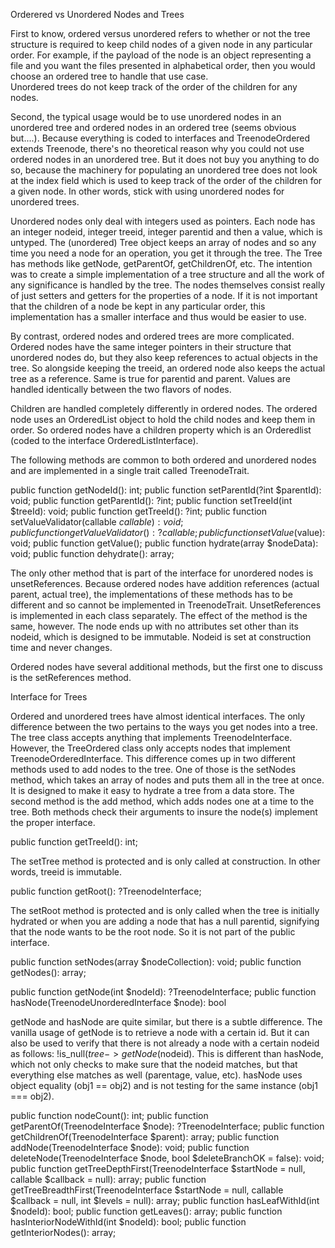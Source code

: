 
Orderered vs Unordered Nodes and Trees

First to know, ordered versus unordered refers to whether or not the tree structure is required to keep child nodes 
of a given node in any particular order.  For example, if the payload of the node is an object representing a file 
and you want the files presented in alphabetical order, then you would choose an ordered tree to handle that use case.  
Unordered trees do not keep track of the order of the children for any nodes. 

Second, the typical usage would be to use unordered nodes in an unordered tree and ordered nodes in an ordered tree 
(seems obvious but....).  Because everything is coded to interfaces and TreenodeOrdered extends Treenode, there's no 
theoretical reason why you could not use ordered nodes in an unordered tree.  But it does not buy you anything to do 
so, because the machinery for populating an unordered tree does not look at the index field which is used to keep 
track of the order of the children for a given node.  In other words, stick with using unordered nodes for unordered 
trees.

Unordered nodes only deal with integers used as pointers.  Each node has an integer nodeid, integer treeid, integer 
parentid and then a value, which is untyped.  The (unordered) Tree object keeps an array of nodes and so any time 
you need a node for an operation, you get it through the tree.  The Tree has methods like getNode, getParentOf, 
getChildrenOf, etc. The intention was to create a simple implementation of a tree structure and all the work of any 
significance is handled by the tree.  The nodes themselves consist really of just setters and getters for the 
properties of a node.  If it is not important that the children of a node be kept in any particular order, this 
implementation has a smaller interface and thus would be easier to use.

By contrast, ordered nodes and ordered trees are more complicated.  Ordered nodes have the same integer pointers in 
their structure that unordered nodes do, but they also keep references to actual objects in the 
tree.  So alongside keeping the treeid, an ordered node also keeps the actual tree as a reference.  Same is true for 
parentid and parent.  Values are handled identically between the two flavors of nodes.

Children are handled completely differently in ordered nodes.  The ordered node uses an OrderedList object to hold the 
child nodes and keep them in order.  So ordered nodes have a children property which is an Orderedlist (coded to the 
interface OrderedListInterface).

The following methods are common to both ordered and unordered nodes and are implemented in a single trait called 
TreenodeTrait.

public function getNodeId(): int;
public function setParentId(?int $parentId): void;
public function getParentId(): ?int;
public function setTreeId(int $treeId): void;
public function getTreeId(): ?int;
public function setValueValidator(callable $callable) : void;
public function getValueValidator() : ?callable;
public function setValue($value): void;
public function getValue();
public function hydrate(array $nodeData): void;
public function dehydrate(): array;

The only other method that is part of the interface for unordered nodes is unsetReferences.  Because ordered nodes 
have addition references (actual parent, actual tree), the implementations of these methods has to be different and 
so cannot be implemented in TreenodeTrait.  UnsetReferences is implemented in each class separately.  The effect of 
the method is the same, however.  The node ends up with no attributes set other than its nodeid, which is designed to 
be immutable.  Nodeid is set at construction time and never changes.

Ordered nodes have several additional methods, but the first one to discuss is the setReferences method.  


Interface for Trees

Ordered and unordered trees have almost identical interfaces.  The only difference between the two pertains to the 
ways you get nodes into a tree.  The tree class accepts anything that implements TreenodeInterface.  However, the 
TreeOrdered class only accepts nodes that implement TreenodeOrderedInterface.  This difference comes up in two 
different methods used to add nodes to the tree.  One of those is the setNodes method, which takes an array of nodes 
and puts them all in the tree at once.  It is designed to make it easy to hydrate a tree from a data store.  The 
second method is the add method, which adds nodes one at a time to the tree.  Both methods check their arguments to 
insure the node(s) implement the proper interface.

public function getTreeId(): int;

The setTree method is protected and is only called at construction.  In other words, treeid is immutable.

public function getRoot(): ?TreenodeInterface;

The setRoot method is protected and is only called when the tree is initially hydrated or when you are adding a 
node that has a null parentid, signifying that the node wants to be the root node.  So it is not part of the public 
interface.


public function setNodes(array $nodeCollection): void;
public function getNodes(): array;

public function getNode(int $nodeId): ?TreenodeInterface;
public function hasNode(TreenodeUnorderedInterface $node): bool

getNode and hasNode are quite similar, but there is a subtle difference.  The vanilla usage of getNode is to 
retrieve a node with a certain id.  But it can also be used to verify that there is not already a node with a 
certain nodeid as follows: !is_null($tree->getNode($nodeid).  This is different than hasNode, which not only checks 
to make sure that the nodeid matches, but that everything else matches as well (parentage, value, etc).  hasNode 
uses object equality (obj1 == obj2) and is not testing for the same instance (obj1 === obj2).


public function nodeCount(): int;
public function getParentOf(TreenodeInterface $node): ?TreenodeInterface;
public function getChildrenOf(TreenodeInterface $parent): array;
public function addNode(TreenodeInterface $node): void;
public function deleteNode(TreenodeInterface $node, bool $deleteBranchOK = false): void;
public function getTreeDepthFirst(TreenodeInterface $startNode = null, callable $callback = null): array;
public function getTreeBreadthFirst(TreenodeInterface $startNode = null, callable $callback = null, int $levels = null): array;
public function hasLeafWithId(int $nodeId): bool;
public function getLeaves(): array;
public function hasInteriorNodeWithId(int $nodeId): bool;
public function getInteriorNodes(): array;






